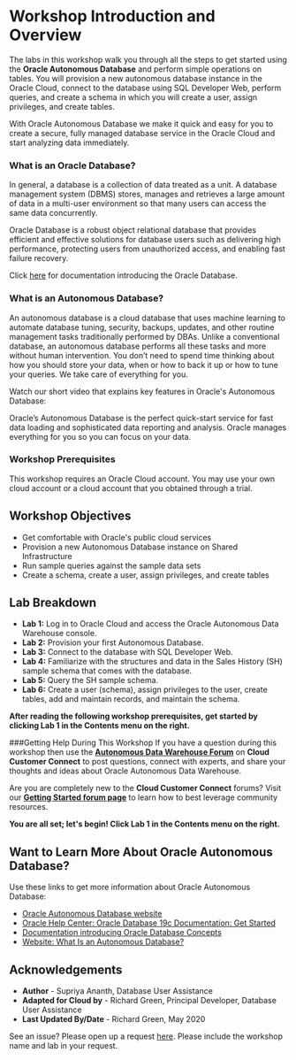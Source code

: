 # Workshop Introduction and Overview                                    

The labs in this workshop walk you through all the steps to get started using the **Oracle Autonomous Database** and perform simple operations on tables. You will provision a new autonomous database instance in the Oracle Cloud, connect to the database using SQL Developer Web, perform queries, and create a schema in which you will create a user, assign privileges, and create tables.

With Oracle Autonomous Database we make it quick and easy for you to create a secure, fully managed database service in the Oracle Cloud and start analyzing data immediately.

### **What is an Oracle Database?**
In general, a database is a collection of data treated as a unit. A database management system (DBMS) stores, manages and retrieves a large amount of data in a multi-user environment so that many users can access the same data concurrently.

Oracle Database is a robust object relational database that provides efficient and effective solutions for database users such as delivering high performance, protecting users from unauthorized access, and enabling fast failure recovery.

Click [here](https://docs.oracle.com/en/database/oracle/oracle-database/19/cncpt/introduction-to-oracle-database.html#GUID-A42A6EF0-20F8-4F4B-AFF7-09C100AE581E) for documentation introducing the Oracle Database.

### **What is an Autonomous Database?**
An autonomous database is a cloud database that uses machine learning to automate database tuning, security, backups, updates, and other routine management tasks traditionally performed by DBAs. Unlike a conventional database, an autonomous database performs all these tasks and more without human intervention. You don’t need to spend time thinking about how you should store your data, when or how to back it up or how to tune your queries. We take care of everything for you.

Watch our short video that explains key features in Oracle's Autonomous Database:

[](youtube:c-DUIePFKco)

Oracle’s Autonomous Database is the perfect quick-start service for fast data loading and sophisticated data reporting and analysis. Oracle manages everything for you so you can focus on your data.

### Workshop Prerequisites
This workshop requires an Oracle Cloud account. You may use your own cloud account or a cloud account that you obtained through a trial.

## Workshop Objectives
- Get comfortable with Oracle's public cloud services
- Provision a new Autonomous Database instance on Shared Infrastructure
- Run sample queries against the sample data sets
- Create a schema, create a user, assign privileges, and create tables

## Lab Breakdown
- **Lab 1:** Log in to Oracle Cloud and access the Oracle Autonomous Data Warehouse console.
- **Lab 2:** Provision your first Autonomous Database.
- **Lab 3:** Connect to the database with SQL Developer Web.
- **Lab 4:** Familiarize with the structures and data in the Sales History (SH) sample schema that comes with the database.
- **Lab 5:** Query the SH sample schema.
- **Lab 6:** Create a user (schema), assign privileges to the user, create tables, add and maintain records, and maintain the schema.

**After reading the following workshop prerequisites, get started by clicking Lab 1 in the Contents menu on the right.**

###Getting Help During This Workshop
If you have a question during this workshop then use the <a href="https://cloudcustomerconnect.oracle.com/resources/32a53f8587/summary" target="\_blank">**Autonomous Data Warehouse Forum**</a> on **Cloud Customer Connect** to post questions, connect with experts, and share your thoughts and ideas about Oracle Autonomous Data Warehouse.

Are you are completely new to the **Cloud Customer Connect**</a> forums? Visit our <a href="https://cloudcustomerconnect.oracle.com/pages/1f00b02b84" target="\_blank">**Getting Started forum page**</a> to learn how to best leverage community resources.

**You are all set; let's begin! Click Lab 1 in the Contents menu on the right.**

## Want to Learn More About Oracle Autonomous Database?

Use these links to get more information about Oracle Autonomous Database:

- <a href="https://www.oracle.com/database/autonomous-database.html" target="\_blank">Oracle Autonomous Database website</a>
- <a href="https://docs.oracle.com/en/database/oracle/oracle-database/19/index.html" target="\_blank">Oracle Help Center: Oracle Database 19c Documentation: Get Started</a>
- <a href="https://docs.oracle.com/en/database/oracle/oracle-database/19/cncpt/introduction-to-oracle-database.html#GUID-A42A6EF0-20F8-4F4B-AFF7-09C100AE581E" target="\_blank">Documentation introducing Oracle Database Concepts</a>
- <a href="https://www.oracle.com/database/what-is-autonomous-database.html" target="\_blank">Website: What Is an Autonomous Database?</a>

## Acknowledgements

- **Author** - Supriya Ananth, Database User Assistance
- **Adapted for Cloud by** - Richard Green, Principal Developer, Database User Assistance
- **Last Updated By/Date** - Richard Green, May 2020

See an issue?  Please open up a request [here](https://github.com/oracle/learning-library/issues).  Please include the workshop name and lab in your request.
